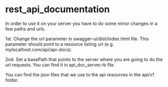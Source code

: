 rest_api_documentation
======================



In order to use it on your server you have to do some minor changes in a few paths and urls.


1st. Change the url parameter in swagger-ui/dist/index.html file. This parameter should point to a resource listing url (e.g. mylocalhost.com/api/api-docs).

2nd. Set a basePath that points to the server where you are going to do the url requests. You can find it in api_doc_server.rb file.


You can find the json files that we use to the api resources in the api/v1 folder.
